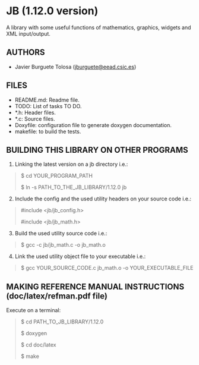 JB (1.12.0 version)
==================

A library with some useful functions of mathematics, graphics, widgets and XML
input/output.

AUTHORS
-------

* Javier Burguete Tolosa (jburguete@eead.csic.es)

FILES
-----

* README.md: Readme file.
* TODO: List of tasks TO DO.
* *.h: Header files.
* *.c: Source files.
* Doxyfile: configuration file to generate doxygen documentation.
* makefile: to build the tests.

BUILDING THIS LIBRARY ON OTHER PROGRAMS
---------------------------------------

1. Linking the latest version on a jb directory i.e.:
> $ cd YOUR_PROGRAM_PATH
>
> $ ln -s PATH_TO_THE_JB_LIBRARY/1.12.0 jb

2. Include the config and the used utility headers on your source code i.e.:
> \#include \<jb/jb_config.h\>
>
> \#include \<jb/jb_math.h\>

3. Build the used utility source code i.e.:
> $ gcc -c jb/jb_math.c -o jb_math.o

4. Link the used utility object file to your executable i.e.:
> $ gcc YOUR_SOURCE_CODE.c jb_math.o -o YOUR_EXECUTABLE_FILE

MAKING REFERENCE MANUAL INSTRUCTIONS (doc/latex/refman.pdf file)
----------------------------------------------------------------

Execute on a terminal:
> $ cd PATH_TO_JB_LIBRARY/1.12.0
>
> $ doxygen
>
> $ cd doc/latex
>
> $ make
